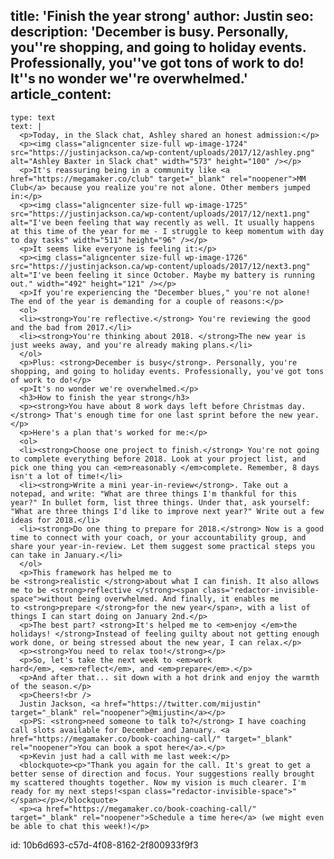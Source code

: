 title: 'Finish the year strong'
author: Justin
seo:
  description: 'December is busy. Personally, you''re shopping, and going to holiday events. Professionally, you''ve got tons of work to do! It''s no wonder we''re overwhelmed.'
article_content:
  -
    type: text
    text: |
      <p>Today, in the Slack chat, Ashley shared an honest admission:</p>
      <p><img class="aligncenter size-full wp-image-1724" src="https://justinjackson.ca/wp-content/uploads/2017/12/ashley.png" alt="Ashley Baxter in Slack chat" width="573" height="100" /></p>
      <p>It's reassuring being in a community like <a href="https://megamaker.co/club" target="_blank" rel="noopener">MM Club</a> because you realize you're not alone. Other members jumped in:</p>
      <p><img class="aligncenter size-full wp-image-1725" src="https://justinjackson.ca/wp-content/uploads/2017/12/next1.png" alt="I've been feeling that way recently as well. It usually happens at this time of the year for me - I struggle to keep momentum with day to day tasks" width="511" height="96" /></p>
      <p>It seems like everyone is feeling it:</p>
      <p><img class="aligncenter size-full wp-image-1726" src="https://justinjackson.ca/wp-content/uploads/2017/12/next3.png" alt="I've been feeling it since October. Maybe my battery is running out." width="492" height="121" /></p>
      <p>If you're experiencing the "December blues," you're not alone! The end of the year is demanding for a couple of reasons:</p>
      <ol>
      <li><strong>You're reflective.</strong> You're reviewing the good and the bad from 2017.</li>
      <li><strong>You're thinking about 2018. </strong>The new year is just weeks away, and you're already making plans.</li>
      </ol>
      <p>Plus: <strong>December is busy</strong>. Personally, you're shopping, and going to holiday events. Professionally, you've got tons of work to do!</p>
      <p>It's no wonder we're overwhelmed.</p>
      <h3>How to finish the year strong</h3>
      <p><strong>You have about 8 work days left before Christmas day.</strong> That's enough time for one last sprint before the new year.</p>
      <p>Here's a plan that's worked for me:</p>
      <ol>
      <li><strong>Choose one project to finish.</strong> You're not going to complete everything before 2018. Look at your project list, and pick one thing you can <em>reasonably </em>complete. Remember, 8 days isn't a lot of time!</li>
      <li><strong>Write a mini year-in-review</strong>. Take out a notepad, and write: "What are three things I'm thankful for this year?" In bullet form, list three things. Under that, ask yourself: "What are three things I'd like to improve next year?" Write out a few ideas for 2018.</li>
      <li><strong>Do one thing to prepare for 2018.</strong> Now is a good time to connect with your coach, or your accountability group, and share your year-in-review. Let them suggest some practical steps you can take in January.</li>
      </ol>
      <p>This framework has helped me to be <strong>realistic </strong>about what I can finish. It also allows me to be <strong>reflective </strong><span class="redactor-invisible-space">without being overwhelmed. And finally, it enables me to <strong>prepare </strong>for the new year</span>, with a list of things I can start doing on January 2nd.</p>
      <p>The best part? <strong>It's helped me to <em>enjoy </em>the holidays! </strong>Instead of feeling guilty about not getting enough work done, or being stressed about the new year, I can relax.</p>
      <p><strong>You need to relax too!</strong></p>
      <p>So, let's take the next week to <em>work hard</em>, <em>reflect</em>, and <em>prepare</em>.</p>
      <p>And after that... sit down with a hot drink and enjoy the warmth of the season.</p>
      <p>Cheers!<br />
      Justin Jackson, <a href="https://twitter.com/mijustin" target="_blank" rel="noopener">@mijustin</a></p>
      <p>PS: <strong>need someone to talk to?</strong> I have coaching call slots available for December and January. <a href="https://megamaker.co/book-coaching-call/" target="_blank" rel="noopener">You can book a spot here</a>.</p>
      <p>Kevin just had a call with me last week:</p>
      <blockquote><p>"Thank you again for the call. It's great to get a better sense of direction and focus. Your suggestions really brought my scattered thoughts together. Now my vision is much clearer. I'm ready for my next steps!<span class="redactor-invisible-space">"</span></p></blockquote>
      <p><a href="https://megamaker.co/book-coaching-call/" target="_blank" rel="noopener">Schedule a time here</a> (we might even be able to chat this week!)</p>
      
id: 10b6d693-c57d-4f08-8162-2f800933f9f3
